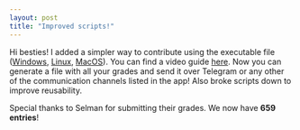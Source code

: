 ```yaml
---
layout: post
title: "Improved scripts!"
---
```


Hi besties! I added a simpler way to contribute using the executable file ([Windows](https://github.com/mcmikecreations/tum_info/releases/download/0.9.0/Grades.exe), [Linux](https://github.com/mcmikecreations/tum_info/releases/download/0.9.0/Grades), [MacOS](https://github.com/mcmikecreations/tum_info/releases/download/0.9.0/Grades.dmg)). You can find a video guide [here](https://youtu.be/nHjuVhIJRaQ). Now you can generate a file with all your grades and send it over Telegram or any other of the communication channels listed in the app! Also broke scripts down to improve reusability.

Special thanks to Selman for submitting their grades. We now have **659 entries**!
